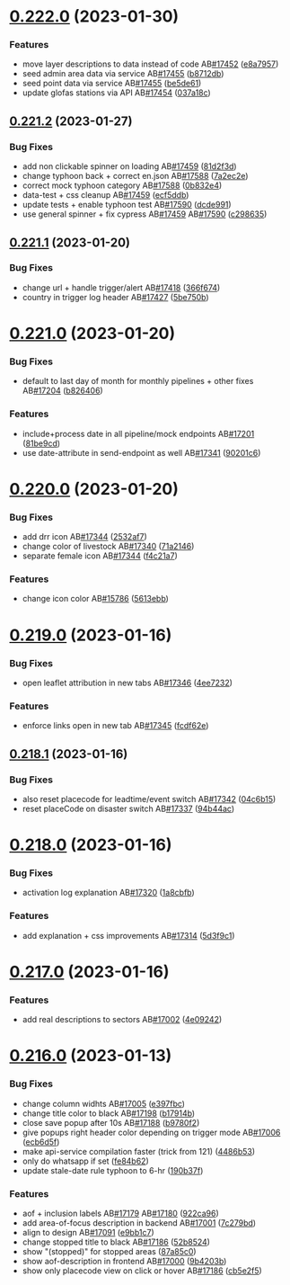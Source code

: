 # [0.222.0](https://github.com/rodekruis/IBF-system/compare/v0.221.2...v0.222.0) (2023-01-30)


### Features

* move layer descriptions to data instead of code AB[#17452](https://github.com/rodekruis/IBF-system/issues/17452) ([e8a7957](https://github.com/rodekruis/IBF-system/commit/e8a79573a79bb0b9b4830dfcde46e3dbcf461586))
* seed admin area data via service AB[#17455](https://github.com/rodekruis/IBF-system/issues/17455) ([b8712db](https://github.com/rodekruis/IBF-system/commit/b8712db090c6746805d6a049660652750c992ade))
* seed point data via service AB[#17455](https://github.com/rodekruis/IBF-system/issues/17455) ([be5de61](https://github.com/rodekruis/IBF-system/commit/be5de612b4a9f2a25b592fea0ffc343adc09b7c9))
* update glofas stations via API AB[#17454](https://github.com/rodekruis/IBF-system/issues/17454) ([037a18c](https://github.com/rodekruis/IBF-system/commit/037a18ca74977b3f8f64604778c9ff6359ab8be7))



## [0.221.2](https://github.com/rodekruis/IBF-system/compare/v0.221.1...v0.221.2) (2023-01-27)


### Bug Fixes

* add non clickable spinner on loading AB[#17459](https://github.com/rodekruis/IBF-system/issues/17459) ([81d2f3d](https://github.com/rodekruis/IBF-system/commit/81d2f3d7cc6876346b6d671c47cb26733be9000a))
* change typhoon back + correct en.json AB[#17588](https://github.com/rodekruis/IBF-system/issues/17588) ([7a2ec2e](https://github.com/rodekruis/IBF-system/commit/7a2ec2e34eddb7cfd19ce4393f76e4365b0cce2d))
* correct mock typhoon category AB[#17588](https://github.com/rodekruis/IBF-system/issues/17588) ([0b832e4](https://github.com/rodekruis/IBF-system/commit/0b832e454ecbbca1862264a5abb1ce00bf0a2a46))
* data-test + css cleanup AB[#17459](https://github.com/rodekruis/IBF-system/issues/17459) ([ecf5ddb](https://github.com/rodekruis/IBF-system/commit/ecf5ddb7fb28b9594e17934f8c87abf26010270f))
* update tests + enable typhoon test AB[#17590](https://github.com/rodekruis/IBF-system/issues/17590) ([dcde991](https://github.com/rodekruis/IBF-system/commit/dcde9915a526d45e3b6d7a4f81df16c0bb9c5184))
* use general spinner + fix cypress AB[#17459](https://github.com/rodekruis/IBF-system/issues/17459) AB[#17590](https://github.com/rodekruis/IBF-system/issues/17590) ([c298635](https://github.com/rodekruis/IBF-system/commit/c298635988e51444a19237e341b234bbe432be3d))



## [0.221.1](https://github.com/rodekruis/IBF-system/compare/v0.221.0...v0.221.1) (2023-01-20)


### Bug Fixes

* change url + handle trigger/alert AB[#17418](https://github.com/rodekruis/IBF-system/issues/17418) ([366f674](https://github.com/rodekruis/IBF-system/commit/366f6741edf908e397707197eb2e753de2d5c256))
* country in trigger log header AB[#17427](https://github.com/rodekruis/IBF-system/issues/17427) ([5be750b](https://github.com/rodekruis/IBF-system/commit/5be750b4ede05a14061da7cbe8881ea1b6990f7e))



# [0.221.0](https://github.com/rodekruis/IBF-system/compare/v0.220.0...v0.221.0) (2023-01-20)


### Bug Fixes

* default to last day of month for monthly pipelines + other fixes AB[#17204](https://github.com/rodekruis/IBF-system/issues/17204) ([b826406](https://github.com/rodekruis/IBF-system/commit/b82640661f2fe6be5b435d7ae99921c4646e00e1))


### Features

* include+process date in all pipeline/mock endpoints AB[#17201](https://github.com/rodekruis/IBF-system/issues/17201) ([81be9cd](https://github.com/rodekruis/IBF-system/commit/81be9cd0f7300ab1951b04b2cc368e17e71ba48b))
* use date-attribute in send-endpoint as well AB[#17341](https://github.com/rodekruis/IBF-system/issues/17341) ([90201c6](https://github.com/rodekruis/IBF-system/commit/90201c667c6a8f186193b524f20e24c9517cae4c))



# [0.220.0](https://github.com/rodekruis/IBF-system/compare/v0.219.0...v0.220.0) (2023-01-20)


### Bug Fixes

* add drr icon AB[#17344](https://github.com/rodekruis/IBF-system/issues/17344) ([2532af7](https://github.com/rodekruis/IBF-system/commit/2532af7c113ec5b3507662a793dc79131223f254))
* change color of livestock AB[#17340](https://github.com/rodekruis/IBF-system/issues/17340) ([71a2146](https://github.com/rodekruis/IBF-system/commit/71a214639864148b8286e3f6146255effebcba76))
* separate female icon AB[#17344](https://github.com/rodekruis/IBF-system/issues/17344) ([f4c21a7](https://github.com/rodekruis/IBF-system/commit/f4c21a7f7b8d2ba0ceffca8abf7ee8fe4f2d4c95))


### Features

* change icon color AB[#15786](https://github.com/rodekruis/IBF-system/issues/15786) ([5613ebb](https://github.com/rodekruis/IBF-system/commit/5613ebbca49a7ba5b4f33fe7505828177052d19c))



# [0.219.0](https://github.com/rodekruis/IBF-system/compare/v0.218.1...v0.219.0) (2023-01-16)


### Bug Fixes

* open leaflet attribution in new tabs AB[#17346](https://github.com/rodekruis/IBF-system/issues/17346) ([4ee7232](https://github.com/rodekruis/IBF-system/commit/4ee7232e8f6b398dd6c58bba2f4f10fabbc9aa96))


### Features

* enforce links open in new tab AB[#17345](https://github.com/rodekruis/IBF-system/issues/17345) ([fcdf62e](https://github.com/rodekruis/IBF-system/commit/fcdf62e0471d07238607fb55a8ac716ba9945b8f))



## [0.218.1](https://github.com/rodekruis/IBF-system/compare/v0.218.0...v0.218.1) (2023-01-16)


### Bug Fixes

* also reset placecode for leadtime/event switch AB[#17342](https://github.com/rodekruis/IBF-system/issues/17342) ([04c6b15](https://github.com/rodekruis/IBF-system/commit/04c6b1550b3d092c06242fa9ef4370bb6068abc3))
* reset placeCode on disaster switch AB[#17337](https://github.com/rodekruis/IBF-system/issues/17337) ([94b44ac](https://github.com/rodekruis/IBF-system/commit/94b44accaf04de32946075f01da3cb7bdfbc7d37))



# [0.218.0](https://github.com/rodekruis/IBF-system/compare/v0.217.0...v0.218.0) (2023-01-16)


### Bug Fixes

* activation log explanation AB[#17320](https://github.com/rodekruis/IBF-system/issues/17320) ([1a8cbfb](https://github.com/rodekruis/IBF-system/commit/1a8cbfb71fbf690c3cb0caec386aec6f889cb904))


### Features

* add explanation + css improvements AB[#17314](https://github.com/rodekruis/IBF-system/issues/17314) ([5d3f9c1](https://github.com/rodekruis/IBF-system/commit/5d3f9c1aa9893a09d8cb9538a83bf9323ec016d3))



# [0.217.0](https://github.com/rodekruis/IBF-system/compare/v0.216.0...v0.217.0) (2023-01-16)


### Features

* add real descriptions to sectors AB[#17002](https://github.com/rodekruis/IBF-system/issues/17002) ([4e09242](https://github.com/rodekruis/IBF-system/commit/4e09242083840db7d18b0481b8145e69c60cd8f5))



# [0.216.0](https://github.com/rodekruis/IBF-system/compare/v0.215.0...v0.216.0) (2023-01-13)


### Bug Fixes

* change column widhts AB[#17005](https://github.com/rodekruis/IBF-system/issues/17005) ([e397fbc](https://github.com/rodekruis/IBF-system/commit/e397fbc42c084ca1d667efc1a0a555f11ee4942d))
* change title color to black AB[#17198](https://github.com/rodekruis/IBF-system/issues/17198) ([b17914b](https://github.com/rodekruis/IBF-system/commit/b17914b668905b0b45b583800ce14ae3ab1f7915))
* close save popup after 10s AB[#17188](https://github.com/rodekruis/IBF-system/issues/17188) ([b9780f2](https://github.com/rodekruis/IBF-system/commit/b9780f206919e301a842ef2d40bf1fbd970a94e7))
* give popups right header color depending on trigger mode AB[#17006](https://github.com/rodekruis/IBF-system/issues/17006) ([ecb6d5f](https://github.com/rodekruis/IBF-system/commit/ecb6d5f9c18b4997c356e6eba4a1c49eb46105a2))
* make api-service compilation faster (trick from 121) ([4486b53](https://github.com/rodekruis/IBF-system/commit/4486b53d72c2ae8d6d699b87523687f517abce9b))
* only do whatsapp if set ([fe84b62](https://github.com/rodekruis/IBF-system/commit/fe84b622c931040263459643ec0ffffc7c6c6391))
* update stale-date rule typhoon to 6-hr ([190b37f](https://github.com/rodekruis/IBF-system/commit/190b37f430586cd8a6f5970124ec26b7c5e9e679))


### Features

*  aof + inclusion labels AB[#17179](https://github.com/rodekruis/IBF-system/issues/17179) AB[#17180](https://github.com/rodekruis/IBF-system/issues/17180) ([922ca96](https://github.com/rodekruis/IBF-system/commit/922ca961e25c679e503a406def531dabb09f4e2e))
* add area-of-focus description in backend AB[#17001](https://github.com/rodekruis/IBF-system/issues/17001) ([7c279bd](https://github.com/rodekruis/IBF-system/commit/7c279bd40977dc6f03013cac8fdf97eba9bb26fb))
* align to design AB[#17091](https://github.com/rodekruis/IBF-system/issues/17091) ([e9bb1c7](https://github.com/rodekruis/IBF-system/commit/e9bb1c7ff0151d1bc88649bfd343a72abb13155c))
* change stopped title to black AB[#17186](https://github.com/rodekruis/IBF-system/issues/17186) ([52b8524](https://github.com/rodekruis/IBF-system/commit/52b8524a241064ea00a030d382e1a9c3372d34e7))
* show "(stopped)" for stopped areas ([87a85c0](https://github.com/rodekruis/IBF-system/commit/87a85c0f027cac94b490e62b6ac49198f6df665d))
* show aof-description in frontend AB[#17000](https://github.com/rodekruis/IBF-system/issues/17000) ([9b4203b](https://github.com/rodekruis/IBF-system/commit/9b4203b9728754121cdf3e3feafc1c842de77c8f))
* show only placecode view on click or hover AB[#17186](https://github.com/rodekruis/IBF-system/issues/17186) ([cb5e2f5](https://github.com/rodekruis/IBF-system/commit/cb5e2f5aadde779165a2a70ef9950f7e62a6ca77))



